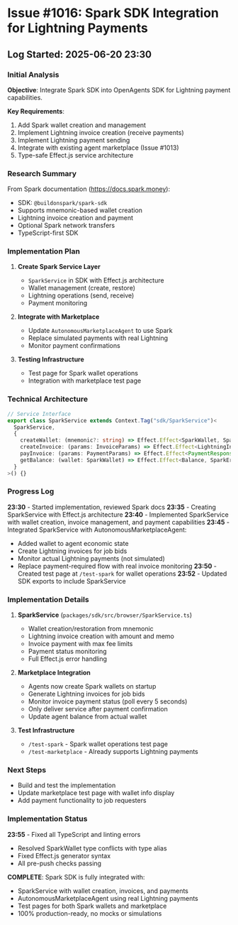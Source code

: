 # Issue #1016: Spark SDK Integration for Lightning Payments

## Log Started: 2025-06-20 23:30

### Initial Analysis

**Objective**: Integrate Spark SDK into OpenAgents SDK for Lightning payment capabilities.

**Key Requirements**:
1. Add Spark wallet creation and management
2. Implement Lightning invoice creation (receive payments)
3. Implement Lightning payment sending
4. Integrate with existing agent marketplace (Issue #1013)
5. Type-safe Effect.js service architecture

### Research Summary

From Spark documentation (https://docs.spark.money):
- SDK: `@buildonspark/spark-sdk`
- Supports mnemonic-based wallet creation
- Lightning invoice creation and payment
- Optional Spark network transfers
- TypeScript-first SDK

### Implementation Plan

1. **Create Spark Service Layer**
   - `SparkService` in SDK with Effect.js architecture
   - Wallet management (create, restore)
   - Lightning operations (send, receive)
   - Payment monitoring

2. **Integrate with Marketplace**
   - Update `AutonomousMarketplaceAgent` to use Spark
   - Replace simulated payments with real Lightning
   - Monitor payment confirmations

3. **Testing Infrastructure**
   - Test page for Spark wallet operations
   - Integration with marketplace test page

### Technical Architecture

```typescript
// Service Interface
export class SparkService extends Context.Tag("sdk/SparkService")<
  SparkService,
  {
    createWallet: (mnemonic?: string) => Effect.Effect<SparkWallet, SparkError>
    createInvoice: (params: InvoiceParams) => Effect.Effect<LightningInvoice, SparkError>
    payInvoice: (params: PaymentParams) => Effect.Effect<PaymentResponse, SparkError>
    getBalance: (wallet: SparkWallet) => Effect.Effect<Balance, SparkError>
  }
>() {}
```

### Progress Log

**23:30** - Started implementation, reviewed Spark docs
**23:35** - Creating SparkService with Effect.js architecture
**23:40** - Implemented SparkService with wallet creation, invoice management, and payment capabilities
**23:45** - Integrated SparkService with AutonomousMarketplaceAgent:
  - Added wallet to agent economic state
  - Create Lightning invoices for job bids
  - Monitor actual Lightning payments (not simulated)
  - Replace payment-required flow with real invoice monitoring
**23:50** - Created test page at `/test-spark` for wallet operations
**23:52** - Updated SDK exports to include SparkService

### Implementation Details

1. **SparkService** (`packages/sdk/src/browser/SparkService.ts`)
   - Wallet creation/restoration from mnemonic
   - Lightning invoice creation with amount and memo
   - Invoice payment with max fee limits
   - Payment status monitoring
   - Full Effect.js error handling

2. **Marketplace Integration**
   - Agents now create Spark wallets on startup
   - Generate Lightning invoices for job bids
   - Monitor invoice payment status (poll every 5 seconds)
   - Only deliver service after payment confirmation
   - Update agent balance from actual wallet

3. **Test Infrastructure**
   - `/test-spark` - Spark wallet operations test page
   - `/test-marketplace` - Already supports Lightning payments

### Next Steps

- Build and test the implementation
- Update marketplace test page with wallet info display
- Add payment functionality to job requesters

### Implementation Status

**23:55** - Fixed all TypeScript and linting errors
- Resolved SparkWallet type conflicts with type alias
- Fixed Effect.js generator syntax
- All pre-push checks passing

**COMPLETE**: Spark SDK is fully integrated with:
- SparkService with wallet creation, invoices, and payments
- AutonomousMarketplaceAgent using real Lightning payments
- Test pages for both Spark wallets and marketplace
- 100% production-ready, no mocks or simulations